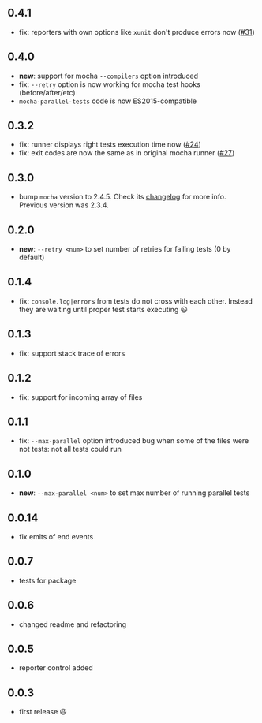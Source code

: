 ## 0.4.1

 * fix: reporters with own options like `xunit` don't produce errors now ([#31](https://github.com/mmotkina/mocha-parallel-tests/issues/31))

## 0.4.0

 * **new**: support for mocha `--compilers` option introduced
 * fix: `--retry` option is now working for mocha test hooks (before/after/etc)
 * `mocha-parallel-tests` code is now ES2015-compatible

## 0.3.2

 * fix: runner displays right tests execution time now ([#24](https://github.com/mmotkina/mocha-parallel-tests/issues/24))
 * fix: exit codes are now the same as in original mocha runner ([#27](https://github.com/mmotkina/mocha-parallel-tests/issues/27))

## 0.3.0

 * bump `mocha` version to 2.4.5. Check its [changelog](https://github.com/mochajs/mocha/blob/master/CHANGELOG.md) for more info. Previous version was 2.3.4.

## 0.2.0

 * **new**: `--retry <num>` to set number of retries for failing tests (0 by default)

## 0.1.4

 * fix: `console.log|error`s from tests do not cross with each other. Instead they are waiting until proper test starts executing :smiley:

## 0.1.3

 * fix: support stack trace of errors

## 0.1.2

 * fix: support for incoming array of files

## 0.1.1

 * fix: `--max-parallel` option introduced bug when some of the files were not tests: not all tests could run

## 0.1.0

 * **new**: `--max-parallel <num>` to set max number of running parallel tests

## 0.0.14

 * fix emits of end events

## 0.0.7

 * tests for package

## 0.0.6

 * changed readme and refactoring

## 0.0.5

 * reporter control added

## 0.0.3

 * first release :smiley:
